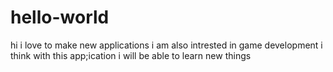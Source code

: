 # hello-world
hi i love to make new applications i am also intrested in game development 
i think with this app;ication i will be able to learn new things
